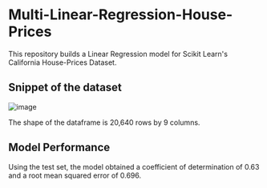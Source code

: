 # Multi-Linear-Regression-House-Prices
This repository builds a Linear Regression model for Scikit Learn's California House-Prices Dataset. 

## Snippet of the dataset
![image](https://github.com/marvin-rubia/Multi-Linear-Regression-House-Prices/assets/140475770/2fd1a2e2-61c2-4e32-95b1-5bb75aa84a20)

The shape of the dataframe is 20,640 rows by 9 columns. 

## Model Performance 
Using the test set, the model obtained a coefficient of determination of 0.63 and a root mean squared error of 0.696. 
